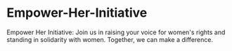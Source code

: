 # Empower-Her-Initiative
Empower Her Initiative: Join us in raising your voice for women's rights and standing in solidarity with women. Together, we can make a difference.
